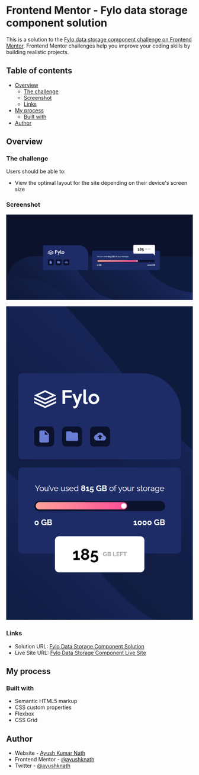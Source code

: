 # Frontend Mentor - Fylo data storage component solution

This is a solution to the [Fylo data storage component challenge on Frontend Mentor](https://www.frontendmentor.io/challenges/fylo-data-storage-component-1dZPRbV5n). Frontend Mentor challenges help you improve your coding skills by building realistic projects.

## Table of contents

- [Overview](#overview)
  - [The challenge](#the-challenge)
  - [Screenshot](#screenshot)
  - [Links](#links)
- [My process](#my-process)
  - [Built with](#built-with)
- [Author](#author)

## Overview

### The challenge

Users should be able to:

- View the optimal layout for the site depending on their device's screen size

### Screenshot

![Desktop View](./screenshots/desktop-view.png)

![Mobile View](./screenshots/mobile-view.png)

### Links

- Solution URL: [Fylo Data Storage Component Solution](https://www.frontendmentor.io/solutions/fylo-data-storage-component-3syG5JsrGh)
- Live Site URL: [Fylo Data Storage Component Live Site](https://ayushknath.github.io/fylo-data-storage-component/)

## My process

### Built with

- Semantic HTML5 markup
- CSS custom properties
- Flexbox
- CSS Grid

## Author

- Website - [Ayush Kumar Nath](https://www.linkedin.com/in/ayushknath)
- Frontend Mentor - [@ayushknath](https://www.frontendmentor.io/profile/ayushknath)
- Twitter - [@ayushknath](https://www.twitter.com/ayushknath)
